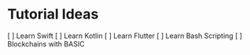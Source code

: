 # Tutorial Ideas

 [ ] Learn Swift
 [ ] Learn Kotlin
 [ ] Learn Flutter
 [ ] Learn Bash Scripting
 [ ] Blockchains with BASIC
